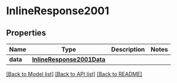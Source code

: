 # InlineResponse2001

## Properties
Name | Type | Description | Notes
------------ | ------------- | ------------- | -------------
**data** | [**InlineResponse2001Data**](InlineResponse2001Data.md) |  | 

[[Back to Model list]](../README.md#documentation-for-models) [[Back to API list]](../README.md#documentation-for-api-endpoints) [[Back to README]](../README.md)


